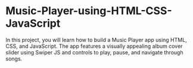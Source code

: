 # Music-Player-using-HTML-CSS-JavaScript
In this project, you will learn how to build a Music Player app using HTML, CSS, and JavaScript. The app features a visually appealing album cover slider using Swiper JS and controls to play, pause, and navigate through songs.
